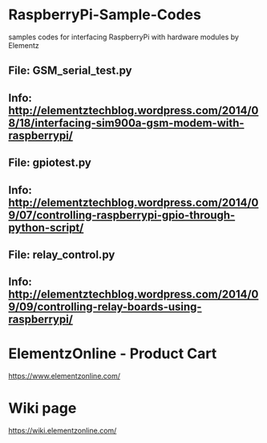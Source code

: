 RaspberryPi-Sample-Codes
========================

samples codes for interfacing RaspberryPi with hardware modules by Elementz


File: GSM_serial_test.py
--
Info: http://elementztechblog.wordpress.com/2014/08/18/interfacing-sim900a-gsm-modem-with-raspberrypi/
--------
File: gpiotest.py
--
Info: http://elementztechblog.wordpress.com/2014/09/07/controlling-raspberrypi-gpio-through-python-script/
--------
File: relay_control.py
--------
Info: http://elementztechblog.wordpress.com/2014/09/09/controlling-relay-boards-using-raspberrypi/
--------

ElementzOnline - Product Cart
=====================
https://www.elementzonline.com/

Wiki page
====================
https://wiki.elementzonline.com/
